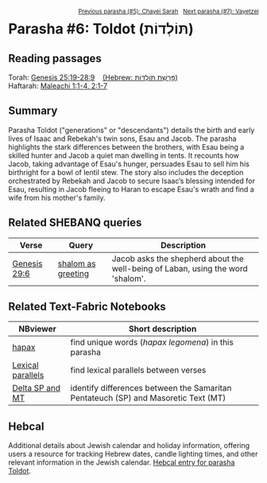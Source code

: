 <span style="float: right;"><sup><a href="../05%20-%20Chayei%20Sarah">Previous parasha (#5): Chayei Sarah</a> &nbsp;&nbsp;<a href="../07%20-%20Vayetzei">Next parasha (#7): Vayetzei</a></sup></span>

# Parasha #6: Toldot (תּוֹלְדוֹת) <a name="start"></a>

## Reading passages

Torah: <a href="https://www.stepbible.org/?q=version=NASB2020|reference=Gen.28:19-28:9&options=HNVUG" target="_blank">Genesis 25:19-28:9</a> &nbsp;&nbsp; <a href="https://tikkun.io/#/p/toldot" target="_blank">(Hebrew: פָּרָשַׁת תּוֹלְדוֹת)</a><br>
Haftarah: <a href="https://www.stepbible.org/?q=version=NASB2020|reference=Mal.1:1-4;2:1-7&options=HNVUG" target="_blank">Maleachi 1:1-4, 2:1-7</a>

## Summary

Parasha Toldot ("generations" or "descendants") details the birth and early lives of Isaac and Rebekah's twin sons, Esau and Jacob. The parasha highlights the stark differences between the brothers, with Esau being a skilled hunter and Jacob a quiet man dwelling in tents. It recounts how Jacob, taking advantage of Esau's hunger, persuades Esau to sell him his birthright for a bowl of lentil stew. The story also includes the deception orchestrated by Rebekah and Jacob to secure Isaac’s blessing intended for Esau, resulting in Jacob fleeing to Haran to escape Esau's wrath and find a wife from his mother's family.

## Related SHEBANQ queries

Verse | Query | Description
--- | --- | ---
<a href="https://www.stepbible.org/?q=version=NASB2020\|reference=Gen.29:6&options=HNVUG" target="_blank">Genesis 29:6</a> | <a href="https://shebanq.ancient-data.org/hebrew/queries?goto=3224&version=2021&page=1&mr=r&qw=q" target="_blank">shalom as greeting</a> | Jacob asks the shepherd about the well-being of Laban, using the word 'shalom'.

## Related Text-Fabric Notebooks

NBviewer | Short description
---|---
<a href="https://nbviewer.org/github/tonyjurg/Parashot/blob/main/WeeklyParasha/06%20-%20Toldot/hapax.ipynb" target="_blank">hapax</a>| find unique words (*hapax legomena*) in this parasha
<a href="https://nbviewer.org/github/tonyjurg/Parashot/blob/main/WeeklyParasha/06%20-%20Toldot/lexical_parallels.ipynb" target="_blank">Lexical parallels</a>| find lexical parallels between verses
<a href="https://nbviewer.org/github/tonyjurg/Parashot/blob/main/WeeklyParasha/06%20-%20Toldot/delta_mt_and_sp.ipynb" target="_blank">Delta SP and MT</a>| identify differences between the Samaritan Pentateuch (SP) and Masoretic Text (MT)

## Hebcal

Additional details about Jewish calendar and holiday information, offering users a resource for tracking Hebrew dates, candle lighting times, and other relevant information in the Jewish calendar. <a href="https://www.hebcal.com/sedrot/toldot" target="_blank">Hebcal entry for parasha Toldot</a>.
